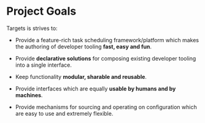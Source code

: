 # Project Goals

Targets is strives to:

* Provide a feature-rich task scheduling framework/platform which makes the authoring of developer tooling **fast, easy and fun**.

* Provide **declarative solutions** for composing existing developer tooling into a single interface.

* Keep functionality **modular, sharable and reusable**.

* Provide interfaces which are equally **usable by humans and by machines**.

* Provide mechanisms for sourcing and operating on configuration which are easy to use and extremely flexible.

